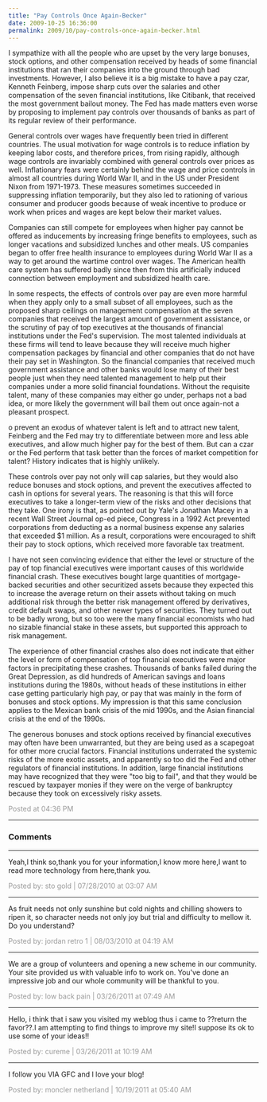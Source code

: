```yaml
---
title: "Pay Controls Once Again-Becker"
date: 2009-10-25 16:36:00
permalink: 2009/10/pay-controls-once-again-becker.html
---
```

I sympathize with all the people who are upset by the very large bonuses, stock options, and other compensation received by heads of some financial institutions that ran their companies into the ground through bad investments. However, I also believe it is a big mistake to have a pay czar, Kenneth Feinberg, impose sharp cuts over the salaries and other compensation of the seven financial institutions, like Citibank, that received the most government bailout money. The Fed has made matters even worse by proposing to implement pay controls over thousands of banks as part of its regular  review of their performance.

General controls over wages have frequently been tried in different countries. The usual motivation for wage controls is to reduce inflation by keeping labor costs, and therefore prices, from rising rapidly, although wage controls are invariably combined with general controls over prices as well. Inflationary fears were certainly behind the wage and price controls in almost all countries during World War II, and in the US under President Nixon from 1971-1973. These measures sometimes succeeded in suppressing inflation temporarily, but they also led to rationing of various consumer and producer goods because of weak incentive to produce or work when prices and wages are kept below their market values.

Companies can still compete for employees when higher pay cannot be offered as inducements by increasing fringe benefits to employees, such as longer vacations and subsidized lunches and other meals. US companies began to offer free health insurance to employees during World War II as a way to get around the wartime control over wages.  The American health care system has suffered badly since then from this artificially induced connection between employment and subsidized health care.

In some respects, the effects of controls over pay are even more harmful when they apply only to a small subset of all employees, such as the proposed sharp ceilings on management compensation at the seven companies that received the largest amount of government assistance, or the scrutiny of pay of top executives at the thousands of financial institutions under the Fed's supervision. The most talented individuals at these firms will tend to leave because they will receive much higher compensation packages by financial and other companies that do not have their pay set in Washington. So the financial companies that received much government assistance and other banks would lose many of their best people just when they need talented management to help put their companies under a more solid financial foundations. Without the requisite talent, many of these companies may either go under, perhaps not a bad idea, or more likely the government will bail them out once again-not a pleasant prospect.

o prevent an exodus of whatever talent is left and to attract new talent, Feinberg and the Fed may try to differentiate between more and less able executives, and allow much higher pay for the best of them. But can a czar or the Fed perform that task better than the forces of market competition for talent? History indicates that is highly unlikely.

These controls over pay not only will cap salaries, but they would also reduce bonuses and stock options, and prevent the executives affected to cash in options for several years. The reasoning is that this will force executives to take a longer-term view of the risks and other decisions that they take. One irony is that, as pointed out by Yale's Jonathan Macey in a recent Wall Street Journal op-ed piece, Congress in a 1992 Act prevented corporations from deducting as a normal business expense any salaries that exceeded $1 million. As a result, corporations were encouraged to shift their pay to stock options, which received more favorable tax treatment.

I have not seen convincing evidence that either the level or structure of the pay of top financial executives were important causes of this worldwide financial crash. These executives bought large quantities of mortgage-backed securities and other securitized assets because they expected this to increase the average return on their assets without taking on much additional risk through the better risk management offered by derivatives, credit default swaps, and other newer types of securities. They turned out to be badly wrong, but so too were the many financial economists who had no sizable financial stake in these assets, but supported this approach to risk management.

The experience of other financial crashes also does not indicate that either the level or form of compensation of top financial executives were major factors in precipitating these crashes. Thousands of banks failed during the Great Depression, as did hundreds of American savings and loans institutions during the 1980s, without heads of these institutions in either case getting particularly high pay, or pay that was mainly in the form of bonuses and stock options. My impression is that this same conclusion applies to the Mexican bank crisis of the mid 1990s, and the Asian financial crisis at the end of the 1990s. 

The generous bonuses and stock options received by financial executives may often have been unwarranted, but they are being used as a scapegoat for other more crucial factors. Financial institutions underrated the systemic risks of the more exotic assets, and apparently so too did the Fed and other regulators of financial institutions. In addition, large financial institutions may have recognized that they were "too big to fail", and that they would be rescued by taxpayer monies if they were on the verge of bankruptcy because they took on excessively risky assets.

<span style="color:#999">Posted at 04:36 PM</span>

<!-- more -->

---

### Comments

---

Yeah,I think so,thank you for your information,I know more here,I want to read more technology from here,thank you.

<span style="color:#999">Posted by: sto gold | 07/28/2010 at 03:07 AM</span>

---

As fruit needs not only sunshine but cold nights and chilling showers to ripen it, so character needs not only joy but trial and difficulty to mellow it. Do you understand?

<span style="color:#999">Posted by: jordan retro 1   | 08/03/2010 at 04:19 AM</span>

---

We are a group of volunteers and opening a new scheme in our community. Your site provided us with valuable info to work on. You've done an impressive job and our whole community will be thankful to you.

<span style="color:#999">Posted by: low back pain | 03/26/2011 at 07:49 AM</span>

---

Hello, i think that i saw you visited my weblog thus i came to ??return the favor??.I am attempting to find things to improve my site!I suppose its ok to use some of your ideas!!

<span style="color:#999">Posted by: cureme | 03/26/2011 at 10:19 AM</span>

---

I follow you VIA GFC and I love your blog!

<span style="color:#999">Posted by: moncler netherland | 10/19/2011 at 05:40 AM</span>